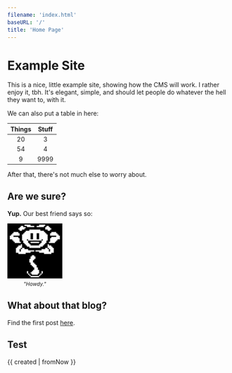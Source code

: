 ```yaml
---
filename: 'index.html'
baseURL: '/'
title: 'Home Page'
---
```


# Example Site

This is a nice, little example site, showing how the CMS will work. I rather enjoy it, tbh. It's elegant, simple, and
should let people do whatever the hell they want to, with it.

We can also put a table in here:

| Things | Stuff |
|:------:|:-----:|
|   20   |   3   |
|   54   |   4   |
|   9    | 9999  |

After that, there's not much else to worry about.

## Are we sure?

**Yup.** Our best friend says so:

<div>
    <img src="../static/images/best_friend.png" title="My Best Friend" width="125">
    <div style="width: 125px; text-align: center">
        <small><i>"Howdy."</i></small>
    </div>
</div>

## What about that blog?

Find the first post [here](/blog/first-blog-post).

## Test

{{ created | fromNow }}
